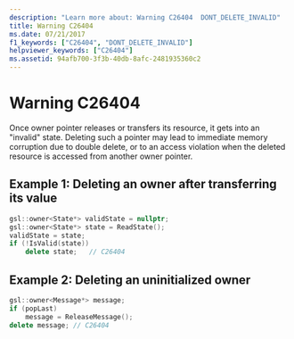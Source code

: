 ```yaml
---
description: "Learn more about: Warning C26404  DONT_DELETE_INVALID"
title: Warning C26404
ms.date: 07/21/2017
f1_keywords: ["C26404", "DONT_DELETE_INVALID"]
helpviewer_keywords: ["C26404"]
ms.assetid: 94afb700-3f3b-40db-8afc-2481935360c2
---
```

# Warning C26404

Once owner pointer releases or transfers its resource, it gets into an "invalid" state.
Deleting such a pointer may lead to immediate memory corruption due to double delete, or to an access violation when the deleted resource is accessed from another owner pointer.

## Example 1: Deleting an owner after transferring its value

```cpp
gsl::owner<State*> validState = nullptr;
gsl::owner<State*> state = ReadState();
validState = state;
if (!IsValid(state))
    delete state;   // C26404
```

## Example 2: Deleting an uninitialized owner

```cpp
gsl::owner<Message*> message;
if (popLast)
    message = ReleaseMessage();
delete message; // C26404
```
